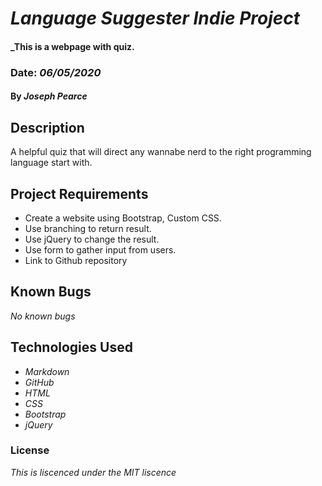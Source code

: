 # _Language Suggester Indie Project_

#### _This is a webpage with quiz.  
### Date: _06/05/2020_

#### By _**Joseph Pearce**_

## Description

A helpful quiz that will direct any wannabe nerd to the right programming language start with. 
 

## Project Requirements

* Create a website using Bootstrap, Custom CSS. 
* Use branching to return result.
* Use jQuery to change the result. 
* Use form to gather input from users.
* Link to Github repository



## Known Bugs

_No known bugs_

## Technologies Used

* _Markdown_
* _GitHub_
* _HTML_
* _CSS_ 
* _Bootstrap_
* _jQuery_


### License

*This is liscenced under the MIT liscence*
